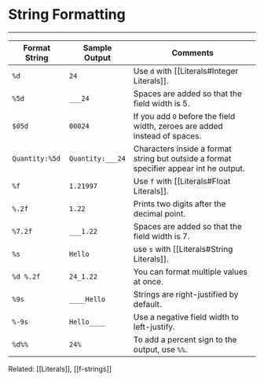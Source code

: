 # String Formatting
---

| Format String  | Sample Output    | Comments                                                                                |
| -------------- | ---------------- | --------------------------------------------------------------------------------------- |
| `%d`           | `24`             | Use `d` with [[Literals#Integer Literals]].                                                                |
| `%5d`          | `___24 `         | Spaces are added so that the field width is 5.                                          |
| `$05d`         | `00024`          | If you add `0` before the field width, zeroes are added instead of spaces.              |
| `Quantity:%5d` | `Quantity:___24` | Characters inside a format string but outside a format specifier appear int he output. |
| `%f`           | `1.21997`        | Use `f` with [[Literals#Float Literals]].                                                   |
| `%.2f`         | `1.22 `          | Prints two digits after the decimal point.                                              |
| `%7.2f`        | `___1.22`        | Spaces are added so that the field width is 7.                                          |
| `%s`           | ` Hello `        | use `s` with [[Literals#String Literals]].                                                                  |
| `%d %.2f`      | `24_1.22 `       | You can format multiple values at once.                                                 |
| `%9s`          | `____Hello`      | Strings are right-justified by default.                                                 |
| `%-9s`         | `Hello____`      | Use a negative field width to left-justify.                                             |
| `%d%%`         | `24%`            | To add a percent sign to the output, use `%%`.                                          |

Related: [[Literals]], [[f-strings]]